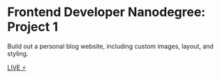 # Frontend Developer Nanodegree: Project 1

Build out a personal blog website, including custom images, layout, and styling.

[LIVE ⚡️]( https://niklus.github.io/blog)
